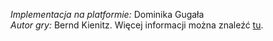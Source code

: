 _Implementacja na platformie:_ Dominika Gugała  
_Autor gry:_ Bernd Kienitz. Więcej informacji można znaleźć [tu](https://boardgamegeek.com/boardgame/1875/isolation).